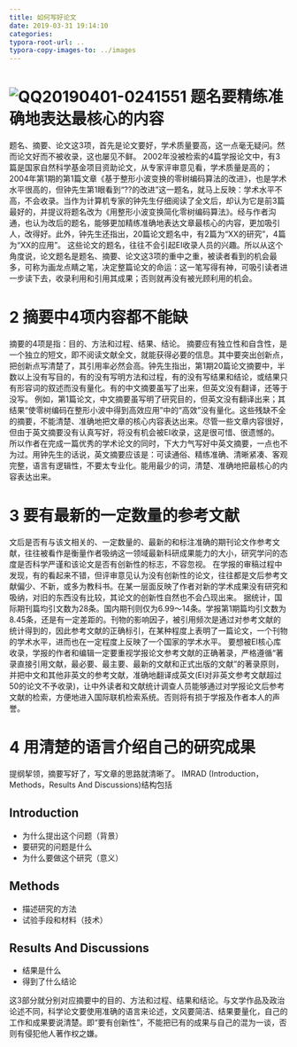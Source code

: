 ```yaml
---
title: 如何写好论文
date: 2019-03-31 19:14:10
categories:
typora-root-url: ..
typora-copy-images-to: ../images
---
```


# ![QQ20190401-024155](/images/QQ20190401-024155.png)1 题名要精练准确地表达最核心的内容 
题名、摘要、论文这3项，首先是论文要好，学术质量要高，这一点毫无疑问。然而论文好而不被收录，这也屡见不鲜。
2002年没被检索的4篇学报论文中，有3篇是国家自然科学基金项目资助论文，从专家评审意见看，学术质量是高的；2004年第1期的第1篇文章《基于整形小波变换的零树编码算法的改进》，也是学术水平很高的，但钟先生第1眼看到“??的改进”这一题名，就马上反映：学术水平不高，不会收录。当作为计算机专家的钟先生仔细阅读了全文后，却认为它是前3篇最好的，并提议将题名改为《用整形小波变换简化零树编码算法》。经与作者沟通，也认为改后的题名，能够更加精练准确地表达文章最核心的内容，更加吸引人，改得好。此外，钟先生还指出，20篇论文题名中，有2篇为“XX的研究”，4篇为“XX的应用”。
这些论文的题名，往往不会引起EI收录人员的兴趣。所以从这个角度说，论文题名是题名、摘要、论文这3项的重中之重，被读者看到的机会最多，可称为画龙点睛之笔，决定整篇论文的命运：这一笔写得有神，可吸引读者进一步读下去，收录利用和引用其成果；否则就再没有被光顾利用的机会。 

# 2 摘要中4项内容都不能缺 
摘要的4项是指：目的、方法和过程、结果、结论。
摘要应有独立性和自含性，是一个独立的短文，即不阅读文献全文，就能获得必要的信息。其中要突出创新点，把创新点写清楚了，其引用率必然会高。钟先生指出，第1期20篇论文摘要中，半数以上没有写目的，有的没有写明方法和过程，有的没有写结果和结论，或结果只有形容词的叙述而没有量化。有的中文摘要虽写了出来，但英文没有翻译，还等于没写。
例如，第1篇论文，中文摘要虽写明了研究目的，但英文没有翻译出来；其结果“使零树编码在整形小波中得到高效应用”中的“高效”没有量化。这些残缺不全的摘要，不能清楚、准确地把文章的核心内容表达出来。尽管一些文章内容很好，但由于英文摘要没有认真写好，将没有机会被EI收录，这是很可惜、很遗憾的。
所以作者在完成一篇优秀的学术论文的同时，下大力气写好中英文摘要，一点也不为过。用钟先生的话说，英文摘要应该是：可读通俗、精练准确、清晰紧凑、客观完整，语言有逻辑性，不要太专业化。能用最少的词，清楚、准确地把最核心的内容表达出来。 

# 3 要有最新的一定数量的参考文献 
文后是否有与该文相关的、一定数量的、最新的和标注准确的期刊论文作参考文献，往往被看作是衡量作者吸纳这一领域最新科研成果能力的大小，研究学问的态度是否科学严谨和该论文是否有创新性的标志，不容忽视。
在学报的审稿过程中发现，有的看起来不错，但评审意见认为没有创新性的论文，往往都是文后参考文献偏少、不新，或多为教科书。在某一层面反映了作者对新的学术成果没有研究和吸纳，对旧的东西没有比较，其论文的创新性自然也不会凸现出来。
据统计，国际期刊篇均引文数为28条。国内期刊则仅为6.99～14条。学报第1期篇均引文数为8.45条，还是有一定差距的。刊物的影响因子，被引用频次是通过对参考文献的统计得到的，因此参考文献的正确标引，在某种程度上表明了一篇论文，一个刊物的学术水平，进而也在一定程度上反映了一个国家的学术水平。
要想被EI核心库收录，学报的作者和编辑一定要重视学报论文参考文献的正确著录，严格遵循“著录直接引用文献，最必要、最主要、最新的文献和正式出版的文献”的著录原则，并把中文和其他非英文的参考文献，准确地翻译成英文(EI对非英文参考文献超过50的论文不予收录)，让中外读者和文献统计调查人员能够通过对学报论文后参考文献的检索，方便地进入国际联机检索系统。否则将有损于学报及作者本人的声誉。 

# 4 用清楚的语言介绍自己的研究成果 
提纲挈领，摘要写好了，写文章的思路就清晰了。
IMRAD (Introduction，Methods，Results And Discussions)结构包括

## Introduction
- 为什么提出这个问题（背景）
- 要研究的问题是什么
- 为什么要做这个研究（意义）
## Methods
- 描述研究的方法
- 试验手段和材料（技术）
## Results And Discussions
- 结果是什么
- 得到了什么结论

这3部分就分别对应摘要中的目的、方法和过程、结果和结论。与文学作品及政治论述不同，科学论文要使用准确的语言来论述，文风要简洁、结果要量化，自己的工作和成果要说清楚。即“要有创新性”，不能把已有的成果与自己的混为一谈，否则有侵犯他人著作权之嫌。 

